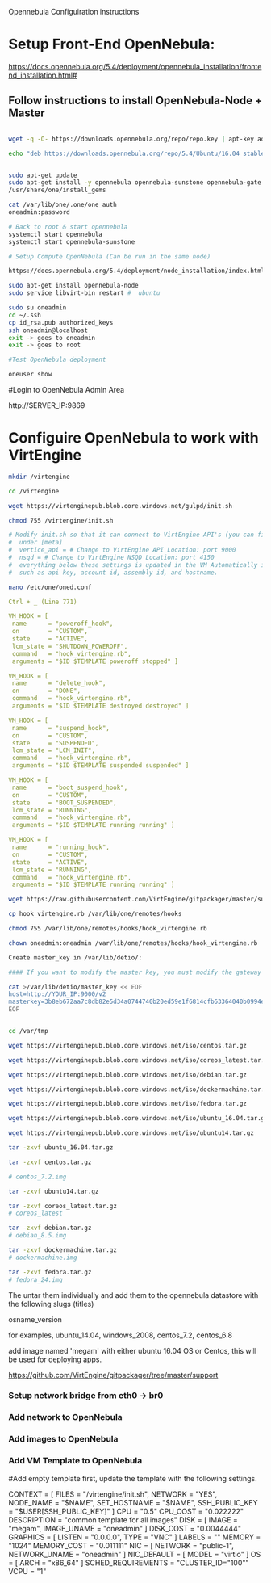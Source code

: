 Opennebula Configuiration instructions

# Setup Front-End OpenNebula:

https://docs.opennebula.org/5.4/deployment/opennebula_installation/frontend_installation.html# 

## Follow instructions to install OpenNebula-Node + Master
~~~bash

wget -q -O- https://downloads.opennebula.org/repo/repo.key | apt-key add -

echo "deb https://downloads.opennebula.org/repo/5.4/Ubuntu/16.04 stable opennebula" > /etc/apt/sources.list.d/opennebula.list


sudo apt-get update
sudo apt-get install -y opennebula opennebula-sunstone opennebula-gate opennebula-flow
/usr/share/one/install_gems

cat /var/lib/one/.one/one_auth
oneadmin:password

# Back to root & start opennebula
systemctl start opennebula
systemctl start opennebula-sunstone

# Setup Compute OpenNebula (Can be run in the same node)

https://docs.opennebula.org/5.4/deployment/node_installation/index.html

sudo apt-get install opennebula-node
sudo service libvirt-bin restart #  ubuntu

sudo su oneadmin
cd ~/.ssh
cp id_rsa.pub authorized_keys
ssh oneadmin@localhost 
exit -> goes to oneadmin 
exit -> goes to root

#Test OpenNebula deployment 

oneuser show 
~~~

#Login to OpenNebula Admin Area

http://SERVER_IP:9869


# Configuire OpenNebula to work with VirtEngine

~~~bash
mkdir /virtengine

cd /virtengine

wget https://virtenginepub.blob.core.windows.net/gulpd/init.sh

chmod 755 /virtengine/init.sh

# Modify init.sh so that it can connect to VirtEngine API's (you can find settings around the bottom)
#  under [meta]
#  vertice_api = # Change to VirtEngine API Location: port 9000
#  nsqd = # Change to VirtEngine NSQD Location: port 4150
#  everything below these settings is updated in the VM Automatically in Deployment.
#  such as api key, account id, assembly id, and hostname.

nano /etc/one/oned.conf 
~~~

~~~yaml
Ctrl + _ (Line 771)

VM_HOOK = [
 name      = "poweroff_hook",
 on        = "CUSTOM",
 state     = "ACTIVE",
 lcm_state = "SHUTDOWN_POWEROFF",
 command   = "hook_virtengine.rb",
 arguments = "$ID $TEMPLATE poweroff stopped" ]

VM_HOOK = [
 name      = "delete_hook",
 on        = "DONE",
 command   = "hook_virtengine.rb",
 arguments = "$ID $TEMPLATE destroyed destroyed" ]

VM_HOOK = [
 name      = "suspend_hook",
 on        = "CUSTOM",
 state     = "SUSPENDED",
 lcm_state = "LCM_INIT",
 command   = "hook_virtengine.rb",
 arguments = "$ID $TEMPLATE suspended suspended" ]

VM_HOOK = [
 name      = "boot_suspend_hook",
 on        = "CUSTOM",
 state     = "BOOT_SUSPENDED",
 lcm_state = "RUNNING",
 command   = "hook_virtengine.rb",
 arguments = "$ID $TEMPLATE running running" ]

VM_HOOK = [
 name      = "running_hook",
 on        = "CUSTOM",
 state     = "ACTIVE",
 lcm_state = "RUNNING",
 command   = "hook_virtengine.rb",
 arguments = "$ID $TEMPLATE running running" ]
~~~

~~~bash
wget https://raw.githubusercontent.com/VirtEngine/gitpackager/master/support/hook_virtengine.rb

cp hook_virtengine.rb /var/lib/one/remotes/hooks

chmod 755 /var/lib/one/remotes/hooks/hook_virtengine.rb

chown oneadmin:oneadmin /var/lib/one/remotes/hooks/hook_virtengine.rb

Create master_key in /var/lib/detio/:

#### If you want to modify the master key, you must modify the gateway configuiration file and set your own master key (recommended in production) - /var/lib/detio/virtenginegateway/gateway.conf 

cat >/var/lib/detio/master_key << EOF
host=http://YOUR_IP:9000/v2
masterkey=3b8eb672aa7c8db82e5d34a0744740b20ed59e1f6814cfb63364040b0994ee3f
EOF


cd /var/tmp

wget https://virtenginepub.blob.core.windows.net/iso/centos.tar.gz

wget https://virtenginepub.blob.core.windows.net/iso/coreos_latest.tar.gz

wget https://virtenginepub.blob.core.windows.net/iso/debian.tar.gz

wget https://virtenginepub.blob.core.windows.net/iso/dockermachine.tar.gz

wget https://virtenginepub.blob.core.windows.net/iso/fedora.tar.gz

wget https://virtenginepub.blob.core.windows.net/iso/ubuntu_16.04.tar.gz

wget https://virtenginepub.blob.core.windows.net/iso/ubuntu14.tar.gz

tar -zxvf ubuntu_16.04.tar.gz

tar -zxvf centos.tar.gz 

# centos_7.2.img

tar -zxvf ubuntu14.tar.gz

tar -zxvf coreos_latest.tar.gz
# coreos_latest

tar -zxvf debian.tar.gz 
# debian_8.5.img

tar -zxvf dockermachine.tar.gz 
# dockermachine.img

tar -zxvf fedora.tar.gz 
# fedora_24.img
~~~

The untar them individually and add them to the opennebula datastore with the following slugs (titles)

osname_version

for examples, ubuntu_14.04, windows_2008, centos_7.2, centos_6.8

add image named 'megam' with either ubuntu 16.04 OS or Centos, this will be used for deploying apps.

https://github.com/VirtEngine/gitpackager/tree/master/support


### Setup network bridge from eth0 -> br0
### Add network to OpenNebula
### Add images to OpenNebula
### Add VM Template to OpenNebula

#Add empty template first, update the template with the following settings. 

CONTEXT = [
  FILES = "/virtengine/init.sh",
  NETWORK = "YES",
  NODE_NAME = "$NAME",
  SET_HOSTNAME = "$NAME",
  SSH_PUBLIC_KEY = "$USER[SSH_PUBLIC_KEY]" ]
CPU = "0.5"
CPU_COST = "0.022222"
DESCRIPTION = "common template for all images"
DISK = [
  IMAGE = "megam",
  IMAGE_UNAME = "oneadmin" ]
DISK_COST = "0.0044444"
GRAPHICS = [
  LISTEN = "0.0.0.0",
  TYPE = "VNC" ]
LABELS = ""
MEMORY = "1024"
MEMORY_COST = "0.011111"
NIC = [
  NETWORK = "public-1",
  NETWORK_UNAME = "oneadmin" ]
NIC_DEFAULT = [
  MODEL = "virtio" ]
OS = [
  ARCH = "x86_64" ]
SCHED_REQUIREMENTS = "CLUSTER_ID=\"100\""
VCPU = "1"
